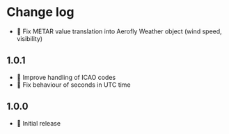 Change log
==========

* 💊 Fix METAR value translation into Aerofly Weather object (wind speed, visibility)

1.0.1
-----

* 💊 Improve handling of ICAO codes
* 💊 Fix behaviour of seconds in UTC time

1.0.0
-----

* 🎁 Initial release
